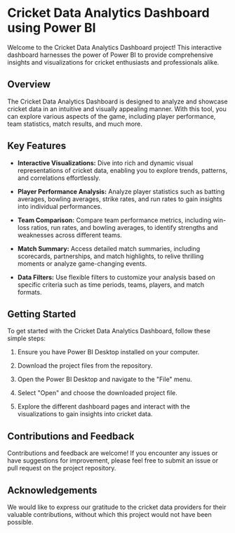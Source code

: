 # Cricket Data Analytics Dashboard using Power BI

Welcome to the Cricket Data Analytics Dashboard project! This interactive dashboard harnesses the power of Power BI to provide comprehensive insights and visualizations for cricket enthusiasts and professionals alike.


## Overview

The Cricket Data Analytics Dashboard is designed to analyze and showcase cricket data in an intuitive and visually appealing manner. With this tool, you can explore various aspects of the game, including player performance, team statistics, match results, and much more.

## Key Features

- **Interactive Visualizations:** Dive into rich and dynamic visual representations of cricket data, enabling you to explore trends, patterns, and correlations effortlessly.

- **Player Performance Analysis:** Analyze player statistics such as batting averages, bowling averages, strike rates, and run rates to gain insights into individual performances.

- **Team Comparison:** Compare team performance metrics, including win-loss ratios, run rates, and bowling averages, to identify strengths and weaknesses across different teams.

- **Match Summary:** Access detailed match summaries, including scorecards, partnerships, and match highlights, to relive thrilling moments or analyze game-changing events.

- **Data Filters:** Use flexible filters to customize your analysis based on specific criteria such as time periods, teams, players, and match formats.


## Getting Started

To get started with the Cricket Data Analytics Dashboard, follow these simple steps:

1. Ensure you have Power BI Desktop installed on your computer.

2. Download the project files from the repository.

3. Open the Power BI Desktop and navigate to the "File" menu.

4. Select "Open" and choose the downloaded project file.

5. Explore the different dashboard pages and interact with the visualizations to gain insights into cricket data.


## Contributions and Feedback

Contributions and feedback are welcome! If you encounter any issues or have suggestions for improvement, please feel free to submit an issue or pull request on the project repository.


## Acknowledgements

We would like to express our gratitude to the cricket data providers for their valuable contributions, without which this project would not have been possible.
